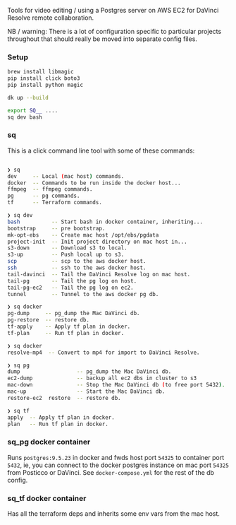 Tools for video editing / using a Postgres server on AWS EC2 for DaVinci Resolve remote collaboration.

NB / warning: There is a lot of configuration specific to particular projects throughout that should really be moved into separate config files.

### Setup

```sh
brew install libmagic
pip install click boto3
pip install python magic

dk up --build

export SQ__ ....
sq dev bash

```

### sq

This is a click command line tool with some of these commands:

```sh

❯ sq
dev     -- Local (mac host) commands.
docker  -- Commands to be run inside the docker host...
ffmpeg  -- ffmpeg commands.
pg      -- pg commands.
tf      -- Terraform commands.

❯ sq dev
bash          -- Start bash in docker container, inheriting...
bootstrap     -- pre bootstrap.
mk-opt-ebs    -- Create mac host /opt/ebs/pgdata
project-init  -- Init project directory on mac host in...
s3-down       -- Download s3 to local.
s3-up         -- Push local up to s3.
scp           -- scp to the aws docker host.
ssh           -- ssh to the aws docker host.
tail-davinci  -- Tail the DaVinci Resolve log on mac host.
tail-pg       -- Tail the pg log on host.
tail-pg-ec2   -- Tail the pg log on ec2.
tunnel        -- Tunnel to the aws docker pg db.

❯ sq docker
pg-dump     -- pg_dump the Mac DaVinci db.
pg-restore  -- restore db.
tf-apply    -- Apply tf plan in docker.
tf-plan     -- Run tf plan in docker.

❯ sq docker
resolve-mp4  -- Convert to mp4 for import to DaVinci Resolve.

❯ sq pg
dump                  -- pg_dump the Mac DaVinci db.
ec2-dump              -- backup all ec2 dbs in cluster to s3
mac-down              -- Stop the Mac DaVinci db (to free port 5432).
mac-up                -- Start the Mac DaVinci db.
restore-ec2  restore  -- restore db.

❯ sq tf
apply  -- Apply tf plan in docker.
plan   -- Run tf plan in docker.

```

### sq_pg docker container

Runs `postgres:9.5.23` in docker and fwds host port `54325` to container port `5432`, ie, you can connect to the docker postgres instance on mac port `54325` from Posticco or DaVinci. See `docker-compose.yml` for the rest of the db config.

### sq_tf docker container

Has all the terraform deps and inherits some env vars from the mac host.
